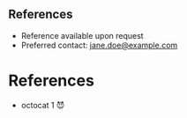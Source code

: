 
## References  
- Reference available upon request  
- Preferred contact: jane.doe@example.com

# References

* octocat 1 😈

